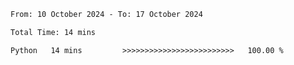 <!--START_SECTION:waka-->

```txt
From: 10 October 2024 - To: 17 October 2024

Total Time: 14 mins

Python   14 mins         >>>>>>>>>>>>>>>>>>>>>>>>>   100.00 %
```

<!--END_SECTION:waka-->
